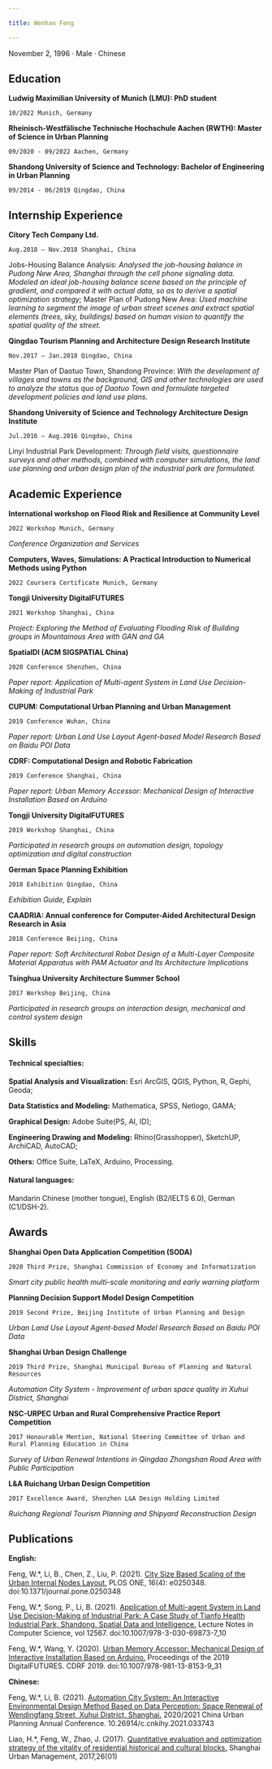 ```yaml
---

title: Wenhan Feng

---
```


November 2, 1996 · Male · Chinese


## Education

**Ludwig Maximilian University of Munich (LMU): PhD student**

`10/2022 Munich, Germany`

**Rheinisch-Westfälische Technische Hochschule Aachen (RWTH): Master of Science in Urban Planning**

`09/2020 - 09/2022 Aachen, Germany`

**Shandong University of Science and Technology: Bachelor of Engineering in Urban Planning**

`09/2014 - 06/2019 Qingdao, China`



## Internship Experience

**Citory Tech Company Ltd.**

`Aug.2018 – Nov.2018 Shanghai, China`

Jobs-Housing Balance Analysis: *Analysed the job-housing balance in Pudong New Area, Shanghai through the cell phone signaling data. Modeled an ideal job-housing balance scene based on the principle of gradient, and compared it with actual data, so as to derive a spatial optimization strategy;*
Master Plan of Pudong New Area: *Used machine learning to segment the image of urban street scenes and extract spatial elements (trees, sky, buildings) based on human vision to quantify the spatial quality of the street.*

**Qingdao Tourism Planning and Architecture Design Research Institute**

`Nov.2017 – Jan.2018 Qingdao, China`

Master Plan of Daotuo Town, Shandong Province: *With the development of villages and towns as the background, GIS and other technologies are used to analyze the status quo of Daotuo Town and formulate targeted development policies and land use plans.*

**Shandong University of Science and Technology Architecture Design Institute**

`Jul.2016 – Aug.2016 Qingdao, China`

Linyi Industrial Park Development: *Through field visits, questionnaire surveys and other methods, combined with computer simulations, the land use planning and urban design plan of the industrial park are formulated.*



## Academic Experience

**International workshop on Flood Risk and Resilience at Community Level**

`2022 Workshop Munich, Germany`

*Conference Organization and Services*

**Computers, Waves, Simulations: A Practical Introduction to Numerical Methods using Python**

`2022 Coursera Certificate Munich, Germany`

**Tongji University DigitalFUTURES**

`2021 Workshop Shanghai, China`

*Project: Exploring the Method of Evaluating Flooding Risk of Building groups in Mountainous Area with GAN and GA*

**SpatialDI (ACM SIGSPATIAL China)**

`2020 Conference Shenzhen, China`

*Paper report: Application of Multi-agent System in Land Use Decision-Making of Industrial Park*

**CUPUM: Computational Urban Planning and Urban Management**

`2019 Conference Wuhan, China`

*Paper report: Urban Land Use Layout Agent-based Model Research Based on Baidu POI Data*

**CDRF: Computational Design and Robotic Fabrication**

`2019 Conference Shanghai, China`

*Paper report: Urban Memory Accessor: Mechanical Design of Interactive Installation Based on Arduino*

**Tongji University DigitalFUTURES**

`2019 Workshop Shanghai, China`

*Participated in research groups on automation design, topology optimization and digital construction*

**German Space Planning Exhibition**

`2018 Exhibition Qingdao, China`

*Exhibition Guide, Explain*

**CAADRIA: Annual conference for Computer-Aided Architectural Design Research in Asia**

`2018 Conference Beijing, China`

*Paper report: Soft Architectural Robot Design of a Multi-Layer Composite Material Apparatus with PAM Actuator and Its Architecture Implications*

**Tsinghua University Architecture Summer School**

`2017 Workshop Beijing, China`

*Participated in research groups on interaction design, mechanical and control system design*



## Skills

#### Technical specialties:

**Spatial Analysis and Visualization:** Esri ArcGIS, QGIS, Python, R, Gephi, Geoda;

**Data Statistics and Modeling:** Mathematica, SPSS, Netlogo, GAMA;

**Graphical Design:** Adobe Suite(PS, AI, ID);

**Engineering Drawing and Modeling:** Rhino(Grasshopper), SketchUP, ArchiCAD, AutoCAD;

**Others:** Office Suite, LaTeX, Arduino, Processing.

#### Natural languages:

Mandarin Chinese (mother tongue), English (B2/IELTS 6.0), German (C1/DSH-2).



## Awards

**Shanghai Open Data Application Competition (SODA)**

`2020 Third Prize, Shanghai Commission of Economy and Informatization`

*Smart city public health multi-scale monitoring and early warning platform*

**Planning Decision Support Model Design Competition**

`2019 Second Prize, Beijing Institute of Urban Planning and Design`

*Urban Land Use Layout Agent-based Model Research Based on Baidu POI Data*

**Shanghai Urban Design Challenge**

`2019 Third Prize, Shanghai Municipal Bureau of Planning and Natural Resources`

*Automation City System - Improvement of urban space quality in Xuhui District, Shanghai*

**NSC-URPEC Urban and Rural Comprehensive Practice Report Competition**

`2017 Honourable Mention, National Steering Committee of Urban and Rural Planning Education in China`

*Survey of Urban Renewal Intentions in Qingdao Zhongshan Road Area with Public Participation*

**L&A Ruichang Urban Design Competition**

`2017 Excellence Award, Shenzhen L&A Design Holding Limited`

*Ruichang Regional Tourism Planning and Shipyard Reconstruction Design*



## Publications

**English:**

Feng, W.*, Li, B., Chen, Z., Liu, P. (2021). [City Size Based Scaling of the Urban Internal Nodes Layout.](https://www.researchgate.net/publication/351084271_City_size_based_scaling_of_the_urban_internal_nodes_layout) PLOS
ONE, 16(4): e0250348. doi:10.1371/journal.pone.0250348


Feng, W.*, Song, P., Li, B. (2021). [Application of Multi-agent System in Land Use Decision-Making of Industrial Park: A Case Study of Tianfo Health Industrial Park, Shandong. Spatial Data and Intelligence.](https://www.researchgate.net/publication/349680020_Application_of_Multi-agent_System_in_Land_Use_Decision-Making_of_Industrial_Park_A_Case_Study_of_Tianfo_Health_Industrial_Park_Shandong) Lecture Notes in Computer Science, vol 12567. doi:10.1007/978-3-030-69873-7_10

Feng, W.*, Wang, Y. (2020). [Urban Memory Accessor: Mechanical Design of Interactive Installation Based on Arduino.](https://www.researchgate.net/publication/334261520_Urban_Memory_Accessor_Mechanical_Design_of_Interactive_Installation_Based_on_Arduino) Proceedings of the 2019 DigitalFUTURES. CDRF 2019. doi:10.1007/978-981-13-8153-9_31

**Chinese:**

Feng, W.*, Li, B. (2021). [Automation City System: An Interactive Environmental Design Method Based on Data Perception: Space Renewal of Wendingfang Street, Xuhui District, Shanghai.](https://kns.cnki.net/kcms2/article/abstract?v=3uoqIhG8C467SBiOvrai6TdxYiSzCnOEEIKB-6S51JyFOld47yB1sKgi83M_Pv5heSF98r8FUPY0MuFxsS4KR63ee2FyIT-At1yd9J8XIuk%3d&uniplatform=NZKPT) 2020/2021 China Urban Planning Annual Conference. 	10.26914/c.cnkihy.2021.033743

Liao, H.*, Feng, W., Zhao, J. (2017). [Quantitative evaluation and optimization strategy of the vitality of residential historical and cultural blocks.](https://kns.cnki.net/kcms2/article/abstract?v=3uoqIhG8C46NmWw7YpEsKMypi3qVj28LntHptynnzpiPCHBHXhEuVQTLScnu_JN7Y0TMdnWFO13Y9kfhuK0JqZ4gqieDnawR&uniplatform=NZKPT) Shanghai Urban Management, 2017,26(01)
